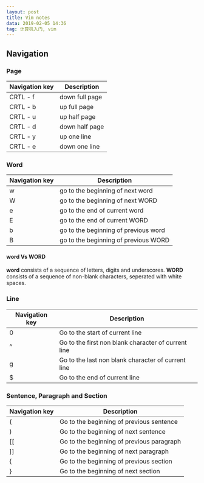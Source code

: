 ```yaml
---
layout: post
title: Vim notes
data: 2019-02-05 14:36
tag: 计算机入门, vim
---
```


## Navigation
### Page

| Navigation key | Description |
| -------------- | ----------- |
| CRTL - f       | down full page |
| CRTL - b       | up full page |
| CRTL - u       | up half page |
| CRTL - d       | down half page |
| CRTL - y       | up one line |
| CRTL - e       | down one line |

### Word

| Navigation key | Description |
| --------------------- | ---------------- |
| w | go to the beginning of next word |
| W | go to the beginning of next WORD |
| e | go to the end of current word |
| E | go to the end of current WORD |
| b | go to the beginning of previous word |
| B | go to the beginning of previous WORD |

#### **word Vs WORD**
**word** consists of a sequence of letters, digits and underscores.
**WORD** consists of a sequence of non-blank characters, seperated with white spaces.

### Line

| Navigation key | Description |
| --------------------- | ---------------- |
| 0 | Go to the start of current line |
| ^ | Go to the first non blank character of current line |
| g | Go to the last non blank character of current line |
| $ | Go to the end of current line |

### Sentence, Paragraph and Section

| Navigation key | Description |
|----------- | ----------- |
| ( | Go to the beginning of previous sentence |
| ) | Go to the beginning of next sentence |
| [[ | Go to the beginning of previous paragraph |
| ]] | Go to the beginning of next paragraph |
| { | Go to the beginning of previous section |
| } | Go to the beginning of next section |
